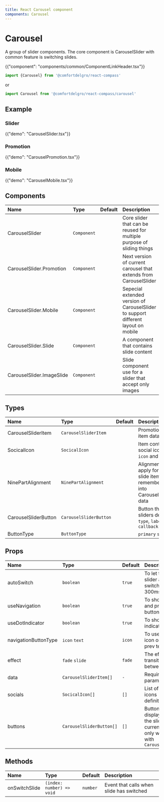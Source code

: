 ```yaml
---
title: React Carousel component
components: Carousel
---
```


# Carousel

<p class="description">A group of slider components. The core component is CarouselSlider with common feature is switching slides.</p>

{{"component": "components/common/ComponentLinkHeader.tsx"}}

```jsx
import {Carousel} from '@comfortdelgro/react-compass'
```

or

```jsx
import Carousel from '@comfortdelgro/react-compass/carousel'
```

## Example

### Slider

{{"demo": "CarouselSlider.tsx"}}

### Promotion

{{"demo": "CarouselPromotion.tsx"}}

### Mobile

{{"demo": "CarouselMobile.tsx"}}

## Components

| Name                      | Type        | Default | Description                                                                       |
| :------------------------ | :---------- | :------ | :-------------------------------------------------------------------------------- |
| CarouselSlider            | `Component` |         | Core slider that can be reused for multiple purpose of sliding things             |
| CarouselSlider.Promotion  | `Component` |         | Next version of current carousel that extends from CarouselSlider                 |
| CarouselSlider.Mobile     | `Component` |         | Sepecial extended version of CarouselSlider to support different layout on mobile |
| CarouselSlider.Slide      | `Component` |         | A component that contains slide content                                           |
| CarouselSlider.ImageSlide | `Component` |         | Slide component use for a slider that accept only images                          |

## Types

| Name                 | Type                   | Default | Description                                                                                   |
| :------------------- | :--------------------- | :------ | :-------------------------------------------------------------------------------------------- |
| CarouselSliderItem   | `CarouselSliderItem`   |         | Promotion slider item data                                                                    |
| SocicalIcon          | `SocicalIcon`          |         | Item contains social icon data: `icon` and `url`                                              |
| NinePartAlignment    | `NinePartAlignment`    |         | Alignment that apply for a single slide item, remember to put it into CarouselSliderItem data |
| CarouselSliderButton | `CarouselSliderButton` |         | Button that use in sliders definition: `type`, `label`, `callback`                            |
| ButtonType           | `ButtonType`           |         | `primary` `secondary`                                                                         |

## Props

| Name                 | Type                     | Default | Description                                                                              |
| :------------------- | :----------------------- | :------ | :--------------------------------------------------------------------------------------- |
| autoSwitch           | `boolean`                | `true`  | To let the slider auto switch in every 300ms                                             |
| useNavigation        | `boolean`                | `true`  | To show next and previous buttons                                                        |
| useDotIndicator      | `boolean`                | `true`  | To show dot indicators                                                                   |
| navigationButtonType | `icon` `text`            | `icon`  | To use arrow icon or next & prev text                                                    |
| effect               | `fade` `slide`           | `fade`  | The effect of transition between slides                                                  |
| data                 | `CarouselSliderItem[]`   | `-`     | Required parameters                                                                      |
| socials              | `SocicalIcon[]`          | `[]`    | List of social icons definition                                                          |
| buttons              | `CarouselSliderButton[]` | `[]`    | Buttons that displays under the slider, so currently it only works with `CarouselMobile` |

## Methods

| Name          | Type                      | Default  | Description                              |
| :------------ | :------------------------ | :------- | :--------------------------------------- |
| onSwitchSlide | `(index: number) => void` | `number` | Event that calls when slide has switched |
